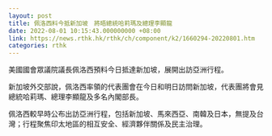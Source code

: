 ```yaml
---
layout: post
title: 佩洛西料今抵新加坡　將晤總統哈莉瑪及總理李顯龍
date: 2022-08-01 10:15:43.000000000 +08:00
link: https://news.rthk.hk/rthk/ch/component/k2/1660294-20220801.htm
categories: rthk
---
```


美國國會眾議院議長佩洛西預料今日抵達新加坡，展開出訪亞洲行程。

新加坡外交部說，佩洛西率領的代表團會在今日和明日訪問新加坡，代表團將會見總統哈莉瑪、總理李顯龍及多名內閣部長。

佩洛西較早時公布出訪亞洲行程，包括新加坡、馬來西亞、南韓及日本，無提及台灣；行程聚焦印太地區的相互安全、經濟夥伴關係及民主治理。
